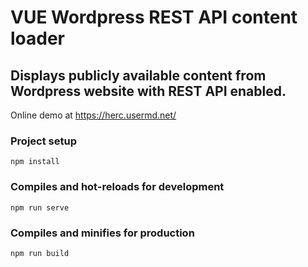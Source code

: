 # VUE Wordpress REST API content loader

## Displays publicly available content from Wordpress website with REST API enabled. 

Online demo at <https://herc.usermd.net/>

### Project setup
```
npm install
```

### Compiles and hot-reloads for development
```
npm run serve
```

### Compiles and minifies for production
```
npm run build
```
